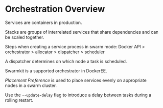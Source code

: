 # Orchestration Overview

Services are containers in production. 

Stacks are groups of interrelated services that share dependencies and can be scaled together.

Steps when creating a service process in swarm mode: Docker API > orchestrator > allocator > dispatcher > scheduler

A dispatcher determines on which node a task is scheduled.

Swarmkit is a supported orchestrator in DockerEE.

*Placement Preference* is used to place services evenly on appropriate nodes in a swarm cluster.

Use the `--update-delay` flag to introduce a delay between tasks during a rolling restart.
